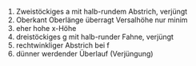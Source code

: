 1. Zweistöckiges a mit halb-rundem Abstrich, verjüngt
2. Oberkant Oberlänge überragt Versalhöhe nur minim
3. eher hohe x-Höhe
4. dreistöckiges g mit halb-runder Fahne, verjüngt
5. rechtwinkliger Abstrich bei f  
6. dünner werdender Überlauf (Verjüngung)  
       
